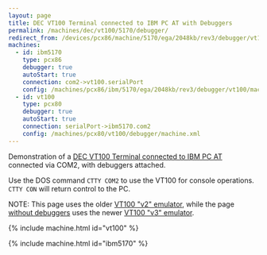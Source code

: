 ```yaml
---
layout: page
title: DEC VT100 Terminal connected to IBM PC AT with Debuggers
permalink: /machines/dec/vt100/5170/debugger/
redirect_from: /devices/pcx86/machine/5170/ega/2048kb/rev3/debugger/vt100/
machines:
  - id: ibm5170
    type: pcx86
    debugger: true
    autoStart: true
    connection: com2->vt100.serialPort
    config: /machines/pcx86/ibm/5170/ega/2048kb/rev3/debugger/vt100/machine.xml
  - id: vt100
    type: pcx80
    debugger: true
    autoStart: true
    connection: serialPort->ibm5170.com2
    config: /machines/pcx80/vt100/debugger/machine.xml
---
```


Demonstration of a [DEC VT100 Terminal connected to IBM PC AT](../) connected via COM2, with debuggers attached.

Use the DOS command `CTTY COM2` to use the VT100 for console operations.  `CTTY CON` will return control to the PC.

NOTE: This page uses the older [VT100 "v2" emulator](/machines/pcx80/vt100/machine.xml), while the page [without debuggers](../) uses the newer [VT100 "v3" emulator](/machines/dec/vt100/).

{% include machine.html id="vt100" %}

{% include machine.html id="ibm5170" %}
